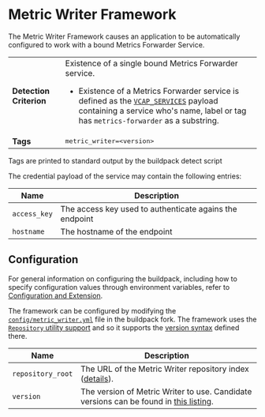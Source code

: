 # Metric Writer Framework
The Metric Writer Framework causes an application to be automatically configured to work with a bound Metrics Forwarder Service.

<table>
  <tr>
    <td><strong>Detection Criterion</strong></td><td>Existence of a single bound Metrics Forwarder service.
      <ul>
        <li>Existence of a Metrics Forwarder service is defined as the <a href="http://docs.cloudfoundry.org/devguide/deploy-apps/environment-variable.html#VCAP-SERVICES"><code>VCAP_SERVICES</code></a> payload containing a service who's name, label or tag has <code>metrics-forwarder</code> as a substring.</li>
      </ul>
    </td>
  </tr>
  <tr>
    <td><strong>Tags</strong></td>
    <td><tt>metric_writer=&lt;version&gt;</tt></td>
  </tr>
</table>
Tags are printed to standard output by the buildpack detect script

The credential payload of the service may contain the following entries:

| Name | Description
| ---- | -----------
| `access_key` | The access key used to authenticate agains the endpoint
| `hostname` | The hostname of the endpoint

## Configuration
For general information on configuring the buildpack, including how to specify configuration values through environment variables, refer to [Configuration and Extension][].

The framework can be configured by modifying the [`config/metric_writer.yml`][] file in the buildpack fork.  The framework uses the [`Repository` utility support][repositories] and so it supports the [version syntax][] defined there.

| Name | Description
| ---- | -----------
| `repository_root` | The URL of the Metric Writer repository index ([details][repositories]).
| `version` | The version of Metric Writer to use. Candidate versions can be found in [this listing][].

[Configuration and Extension]: ../README.md#configuration-and-extension
[`config/metric_writer.yml`]: ../config/metric_writer.yml
[repositories]: extending-repositories.md
[this listing]: https://java-buildpack.cloudfoundry.org/metric-writer/index.yml
[version syntax]: extending-repositories.md#version-syntax-and-ordering
